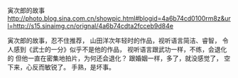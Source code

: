 寅次郎的故事
http://photo.blog.sina.com.cn/showpic.html#blogid=4a6b74cd0100rm8z&url=http://s15.sinaimg.cn/orignal/4a6b74cdta2fcceb9d84e
 
寅次郎的故事，忍不住推荐，
山田洋次年轻时的作品，视听语言简洁、睿智，
令人感到《武士的一分》似乎不是他的作品，
视听语言跟武功一样，不练，会退化的
但他一直在密集地拍片，为何还会退化？
跟婚姻一样，多了，就没感觉了，
空下来，心反而敏锐了。
手熟，是坏事。
 
